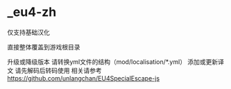 # _eu4-zh
仅支持基础汉化

直接整体覆盖到游戏根目录

升级或降级版本 请转换yml文件的结构（mod/localisation/*.yml）
添加或更新译文 请先解码后转码使用 
相关请参考 https://github.com/unlangchan/EU4SpecialEscape-js
